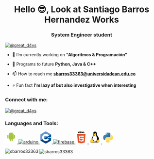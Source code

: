<h1 align="center">Hello 😎, Look at Santiago Barros Hernandez Works</h1>
<h3 align="center">System Engineer student</h3>

<p align="left"> <a href="https://twitter.com/@great_d4ys" target="blank"><img src="https://img.shields.io/twitter/follow/@great_d4ys?logo=twitter&style=for-the-badge" alt="@great_d4ys" /></a> </p>

- 🔭 I’m currently working on **"Algoritmos & Programación"**

- 🌱 Programs to future **Python, Java & C++**

- 📫 How to reach me **sbarros33363@universidadean.edu.co**

- ⚡ Fun fact **I'm lazy af but also investigative when interesting**

<h3 align="left">Connect with me:</h3>
<p align="left">
<a href="https://twitter.com/@great_d4ys" target="blank"><img align="center" src="https://raw.githubusercontent.com/rahuldkjain/github-profile-readme-generator/master/src/images/icons/Social/twitter.svg" alt="@great_d4ys" height="30" width="40" /></a>
</p>

<h3 align="left">Languages and Tools:</h3>
<p align="left"> <a href="https://developer.android.com" target="_blank" rel="noreferrer"> <img src="https://raw.githubusercontent.com/devicons/devicon/master/icons/android/android-original-wordmark.svg" alt="android" width="40" height="40"/> </a> <a href="https://www.arduino.cc/" target="_blank" rel="noreferrer"> <img src="https://cdn.worldvectorlogo.com/logos/arduino-1.svg" alt="arduino" width="40" height="40"/> </a> <a href="https://www.w3schools.com/cpp/" target="_blank" rel="noreferrer"> <img src="https://raw.githubusercontent.com/devicons/devicon/master/icons/cplusplus/cplusplus-original.svg" alt="cplusplus" width="40" height="40"/> </a> <a href="https://firebase.google.com/" target="_blank" rel="noreferrer"> <img src="https://www.vectorlogo.zone/logos/firebase/firebase-icon.svg" alt="firebase" width="40" height="40"/> </a> <a href="https://www.w3.org/html/" target="_blank" rel="noreferrer"> <img src="https://raw.githubusercontent.com/devicons/devicon/master/icons/html5/html5-original-wordmark.svg" alt="html5" width="40" height="40"/> </a> <a href="https://www.linux.org/" target="_blank" rel="noreferrer"> <img src="https://raw.githubusercontent.com/devicons/devicon/master/icons/linux/linux-original.svg" alt="linux" width="40" height="40"/> </a> <a href="https://www.python.org" target="_blank" rel="noreferrer"> <img src="https://raw.githubusercontent.com/devicons/devicon/master/icons/python/python-original.svg" alt="python" width="40" height="40"/> </a> </p>

<p><img align="left" src="https://github-readme-stats.vercel.app/api/top-langs?username=sbarros33363&show_icons=true&theme=dark&locale=en&layout=compact" alt="sbarros33363" /></p>

<p>&nbsp;<img align="center" src="https://github-readme-stats.vercel.app/api?username=sbarros33363&show_icons=true&locale=en" alt="sbarros33363" /></p>
